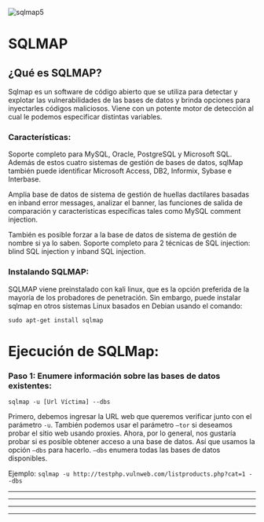 ![sqlmap5](https://user-images.githubusercontent.com/103068924/165548242-89c75a3a-585f-4081-9289-93d2b9c9ed8e.png)

# SQLMAP

## ¿Qué es SQLMAP?

Sqlmap es un software de código abierto que se utiliza para detectar y explotar las vulnerabilidades de las bases de datos y brinda opciones para 
inyectarles códigos maliciosos. Viene con un potente motor de detección al cual le podemos especificar distintas variables.

### Características:

Soporte completo para MySQL, Oracle, PostgreSQL y Microsoft SQL. Además de estos cuatro sistemas de gestión de bases de datos, sqlMap también puede
identificar Microsoft Access, DB2, Informix, Sybase e Interbase.

Amplia base de datos de sistema de gestión de huellas dactilares basadas en inband error messages, analizar el banner, las funciones de salida de
comparación y características específicas tales como MySQL comment injection.

También es posible forzar a la base de datos de sistema de gestión de nombre si ya lo saben.
Soporte completo para 2 técnicas de SQL injection: blind SQL injection y inband SQL injection.

### Instalando SQLMAP:

SQLMAP viene preinstalado con kali linux, que es la opción preferida de la mayoría de los probadores de penetración. Sin embargo, puede instalar sqlmap 
en otros sistemas Linux basados en Debian usando el comando:
 
    sudo apt-get install sqlmap
      
# Ejecución de SQLMap:

### Paso 1: Enumere información sobre las bases de datos existentes:

    sqlmap -u [Url Víctima] --dbs

Primero, debemos ingresar la URL web que queremos verificar junto con el parámetro `-u`. También podemos usar el parámetro `–tor` si deseamos probar el 
sitio web usando proxies. Ahora, por lo general, nos gustaría probar si es posible obtener acceso a una base de datos. Así que usamos la opción `–dbs` para hacerlo. `–dbs` enumera todas las bases de datos disponibles. 

Ejemplo: `sqlmap -u http://testphp.vulnweb.com/listproducts.php?cat=1 --dbs`


---
---
  
    
<html lang="en">
<head>
  
</head>
<body>

<script src="https://utteranc.es/client.js"
    repo="F1r0x/gestion-comentarios"
    issue-term="pathname"
    theme="github-light"
    crossorigin="anonymous"
    async>
</script>
          
    
  </body>
</html>
  
  
---
---
